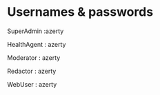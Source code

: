 # Usernames & passwords

SuperAdmin :azerty

HealthAgent : azerty

Moderator : azerty

Redactor : azerty

WebUser : azerty

